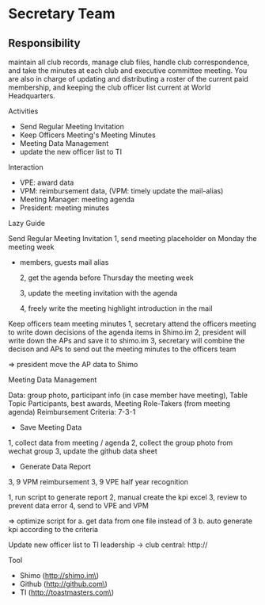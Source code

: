 # Secretary Team

## Responsibility 

maintain all club records, manage club files, handle club correspondence, and take the minutes at each club and executive committee meeting. You are also in charge of updating and distributing a roster of the current paid membership, and keeping the club officer list current at World Headquarters.

Activities

* Send Regular Meeting Invitation
* Keep Officers Meeting's Meeting Minutes
* Meeting Data Management
* update the new officer list to TI

Interaction

* VPE: award data
* VPM: reimbursement data, \(VPM: timely update the mail-alias\)
* Meeting Manager: meeting agenda
* President: meeting minutes

Lazy Guide

Send Regular Meeting Invitation 1, send meeting placeholder on Monday the meeting week

* members, guests mail alias

  2, get the agenda before Thursday the meeting week

  3, update the meeting invitation with the agenda

  4, freely write the meeting highlight introduction in the mail

Keep officers team meeting minutes 1, secretary attend the officers meeting to write down decisions of the agenda items in Shimo.im 2, president will write down the APs and save it to shimo.im 3, secretary will combine the decison and APs to send out the meeting minutes to the officers team

=&gt; president move the AP data to Shimo

Meeting Data Management

Data: group photo, participant info \(in case member have meeting\), Table Topic Participants, best awards, Meeting Role-Takers \(from meeting agenda\) Reimbursement Criteria: 7-3-1

* Save Meeting Data

1, collect data from meeting / agenda 2, collect the group photo from wechat group 3, update the github data sheet

* Generate Data Report

3, 9 VPM reimbursement 3, 9 VPE half year recognition

1, run script to generate report 2, manual create the kpi excel 3, review to prevent data error 4, send to VPE and VPM

=&gt; optimize script for a. get data from one file instead of 3 b. auto generate kpi according to the criteria

Update new officer list to TI leadership -&gt; club central: http://



Tool

* Shimo \(http://shimo.im\)
* Github \(http://github.com\)
* TI \(http://toastmasters.com\)









